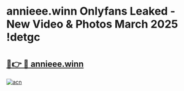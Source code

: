 # annieee.winn Onlyfans Leaked - New Video & Photos March 2025 !detgc

# <h2><a href="https://pt7hcl.iuczelnia.edu.pl?title=annieee.winn&ref=detgc">🔗👉 🔴 annieee.winn</a></h2>

[![acn](https://github.com/user-attachments/assets/0f9c940e-d8b0-45ae-aac7-cd30a18b3e1c)](https://pt7hcl.iuczelnia.edu.pl?title=annieee.winn&ref=detgc)

